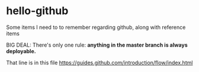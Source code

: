 hello-github
============

Some items I need to to remember regarding github, along with reference items 

BIG DEAL: There's only one rule: **anything in the master branch is always deployable.**

That line is in this file https://guides.github.com/introduction/flow/index.html


